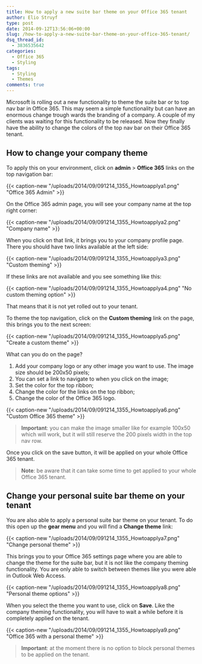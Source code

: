 ```yaml
---
title: How to apply a new suite bar theme on your Office 365 tenant
author: Elio Struyf
type: post
date: 2014-09-12T13:56:06+00:00
slug: /how-to-apply-a-new-suite-bar-theme-on-your-office-365-tenant/
dsq_thread_id:
  - 3836535642
categories:
  - Office 365
  - Styling
tags:
  - Styling
  - Themes
comments: true
---
```


Microsoft is rolling out a new functionality to theme the suite bar or to top nav bar in Office 365. This may seem a simple functionality but can have an enormous change trough wards the branding of a company. A couple of my clients was waiting for this functionality to be released. Now they finally have the ability to change the colors of the top nav bar on their Office 365 tenant.

## How to change your company theme

To apply this on your environment, click on **admin** > **Office 365** links on the top navigation bar:

{{< caption-new "/uploads/2014/09/091214_1355_Howtoapplya1.png" "Office 365 Admin" >}}

On the Office 365 admin page, you will see your company name at the top right corner:

{{< caption-new "/uploads/2014/09/091214_1355_Howtoapplya2.png" "Company name" >}}

When you click on that link, it brings you to your company profile page. There you should have two links available at the left side:

{{< caption-new "/uploads/2014/09/091214_1355_Howtoapplya3.png" "Custom theming" >}}

If these links are not available and you see something like this:

{{< caption-new "/uploads/2014/09/091214_1355_Howtoapplya4.png" "No custom theming option" >}}

That means that it is not yet rolled out to your tenant.

To theme the top navigation, click on the **Custom theming** link on the page, this brings you to the next screen:

{{< caption-new "/uploads/2014/09/091214_1355_Howtoapplya5.png" "Create a custom theme" >}}

What can you do on the page?

1.  Add your company logo or any other image you want to use. The image size should be 200x50 pixels;
2.  You can set a link to navigate to when you click on the image;
3.  Set the color for the top ribbon;
4.  Change the color for the links on the top ribbon;
5.  Change the color of the Office 365 logo.

{{< caption-new "/uploads/2014/09/091214_1355_Howtoapplya6.png" "Custom Office 365 theme" >}}

> **Important**: you can make the image smaller like for example 100x50 which will work, but it will still reserve the 200 pixels width in the top nav row.

Once you click on the save button, it will be applied on your whole Office 365 tenant.

> **Note**: be aware that it can take some time to get applied to your whole Office 365 tenant.

## Change your personal suite bar theme on your tenant

You are also able to apply a personal suite bar theme on your tenant. To do this open up the **gear menu** and you will find a **Change theme** link:

{{< caption-new "/uploads/2014/09/091214_1355_Howtoapplya7.png" "Change personal theme" >}}

This brings you to your Office 365 settings page where you are able to change the theme for the suite bar, but it is not like the company theming functionality. You are only able to switch between themes like you were able in Outlook Web Access.

{{< caption-new "/uploads/2014/09/091214_1355_Howtoapplya8.png" "Personal theme options" >}}

When you select the theme you want to use, click on **Save**. Like the company theming functionality, you will have to wait a while before it is completely applied on the tenant.

{{< caption-new "/uploads/2014/09/091214_1355_Howtoapplya9.png" "Office 365 with a personal theme" >}}

> **Important**: at the moment there is no option to block personal themes to be applied on the tenant.